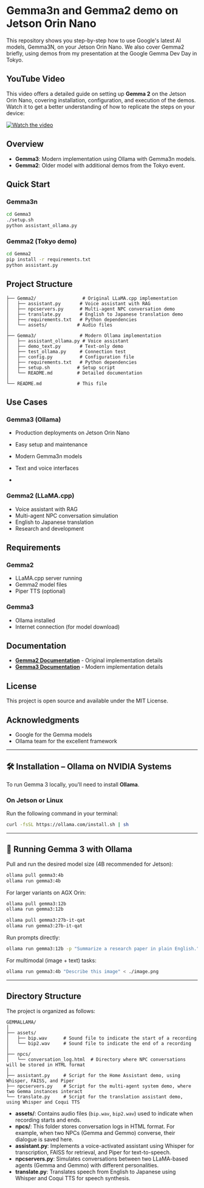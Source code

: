 # Gemma3n and Gemma2 demo on Jetson Orin Nano



This repository shows you step-by-step how to use Google's latest AI models, Gemma3N, on your Jetson Orin Nano. We also cover Gemma2 briefly, using demos from my presentation at the Google Gemma Dev Day in Tokyo.


## YouTube Video
This video offers a detailed guide on setting up **Gemma 2** on the Jetson Orin Nano, covering installation, configuration, and execution of the demos. Watch it to get a better understanding of how to replicate the steps on your device:

[![Watch the video](https://img.youtube.com/vi/Kd7VJ-TKb8I/maxresdefault.jpg)](https://www.youtube.com/watch?v=Kd7VJ-TKb8I)



## Overview

- **Gemma3**: Modern implementation using Ollama with Gemma3n models.
- **Gemma2**: Older model with additional demos from the Tokyo event.

## Quick Start

### Gemma3n

```bash
cd Gemma3
./setup.sh
python assistant_ollama.py
```

### Gemma2 (Tokyo demo)

```bash
cd Gemma2
pip install -r requirements.txt
python assistant.py
```

## Project Structure

```
├── Gemma2/                 # Original LLaMA.cpp implementation
│   ├── assistant.py       # Voice assistant with RAG
│   ├── npcservers.py      # Multi-agent NPC conversation demo
│   ├── translate.py       # English to Japanese translation demo
│   ├── requirements.txt   # Python dependencies
│   └── assets/           # Audio files
│
├── Gemma3/                # Modern Ollama implementation
│   ├── assistant_ollama.py # Voice assistant
│   ├── demo_text.py       # Text-only demo
│   ├── test_ollama.py     # Connection test
│   ├── config.py          # Configuration file
│   ├── requirements.txt   # Python dependencies
│   ├── setup.sh          # Setup script
│   └── README.md         # Detailed documentation
│
└── README.md             # This file
```


## Use Cases


### Gemma3 (Ollama) 
- Production deployments on Jetson Orin Nano
- Easy setup and maintenance
- Modern Gemma3n models
- Text and voice interfaces

- 
### Gemma2 (LLaMA.cpp)
- Voice assistant with RAG
- Multi-agent NPC conversation simulation
- English to Japanese translation
- Research and development


## Requirements

### Gemma2
- LLaMA.cpp server running
- Gemma2 model files
- Piper TTS (optional)

### Gemma3
- Ollama installed
- Internet connection (for model download)

## Documentation

- **[Gemma2 Documentation](Gemma2/README.md)** - Original implementation details
- **[Gemma3 Documentation](Gemma3/README.md)** - Modern implementation details


## License

This project is open source and available under the MIT License.

## Acknowledgments

- Google for the Gemma models
- Ollama team for the excellent framework

---

## 🛠️ Installation – Ollama on NVIDIA Systems

To run Gemma 3 locally, you'll need to install **Ollama**.

### On Jetson or Linux

Run the following command in your terminal:

```bash
curl -fsSL https://ollama.com/install.sh | sh
```

---

## 🚀 Running Gemma 3 with Ollama

Pull and run the desired model size (4B recommended for Jetson):

```bash
ollama pull gemma3:4b
ollama run gemma3:4b
```

For larger variants on AGX Orin:

```bash
ollama pull gemma3:12b
ollama run gemma3:12b

ollama pull gemma3:27b-it-qat
ollama run gemma3:27b-it-qat
```

Run prompts directly:

```bash
ollama run gemma3:12b -p "Summarize a research paper in plain English."
```

For multimodal (image + text) tasks:

```bash
ollama run gemma3:4b "Describe this image" < ./image.png
```


---

## Directory Structure


The project is organized as follows:

```
GEMMALLAMA/
│
├── assets/
│   ├── bip.wav      # Sound file to indicate the start of a recording
│   └── bip2.wav     # Sound file to indicate the end of a recording
│
├── npcs/
│   └── conversation_log.html  # Directory where NPC conversations will be stored in HTML format
│
├── assistant.py     # Script for the Home Assistant demo, using Whisper, FAISS, and Piper
├── npcservers.py    # Script for the multi-agent system demo, where two Gemma instances interact
└── translate.py     # Script for the translation assistant demo, using Whisper and Coqui TTS
```

- **assets/**: Contains audio files (`bip.wav`, `bip2.wav`) used to indicate when recording starts and ends.
- **npcs/**: This folder stores conversation logs in HTML format. For example, when two NPCs (Gemma and Gemmo) converse, their dialogue is saved here.
- **assistant.py**: Implements a voice-activated assistant using Whisper for transcription, FAISS for retrieval, and Piper for text-to-speech.
- **npcservers.py**: Simulates conversations between two LLaMA-based agents (Gemma and Gemmo) with different personalities.
- **translate.py**: Translates speech from English to Japanese using Whisper and Coqui TTS for speech synthesis.

